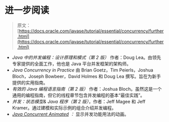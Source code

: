 # 进一步阅读

> 原文： [https://docs.oracle.com/javase/tutorial/essential/concurrency/further.html](https://docs.oracle.com/javase/tutorial/essential/concurrency/further.html)

*   _Java 中的并发编程：设计原理和模式（第 2 版）_ 作者：Doug Lea。由领先专家提供的全面工作，他也是 Java 平台并发框架的架构师。
*   _Java Concurrency in Practice_ 由 Brian Goetz，Tim Peierls，Joshua Bloch，Joseph Bowbeer，David Holmes 和 Doug Lea 撰写。旨在为新手提供的实用指南。
*   _有效的 Java 编程语言指南（第 2 版）_ 作者：Joshua Bloch。虽然这是一个通用的编程指南，但它的线程章节包含并发编程的基本“最佳实践”。
*   _并发：状态模型&amp; Java 程序（第 2 版）_，作者：Jeff Magee 和 Jeff Kramer。通过建模和实际示例的组合介绍并发编程。
*   _[Java Concurrent Animated](http://sourceforge.net/projects/javaconcurrenta/) ：_ 显示并发功能用法的动画。